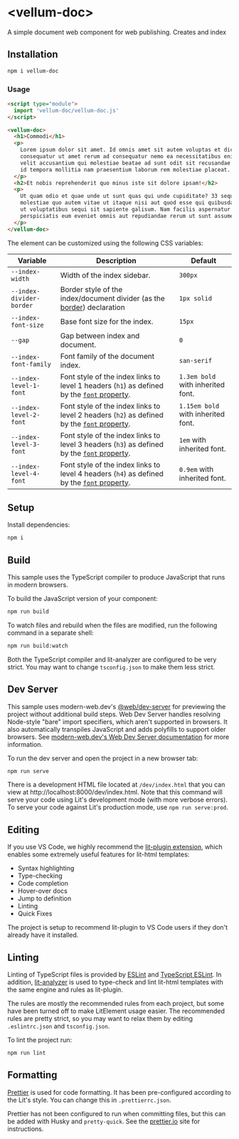 # \<vellum-doc>

A simple document web component for web publishing. Creates and index

## Installation

```bash
npm i vellum-doc
```

### Usage

```html
<script type="module">
  import 'vellum-doc/vellum-doc.js'
</script>

<vellum-doc>
  <h1>Commodi</h1>
  <p>
    Lorem ipsum dolor sit amet. Id omnis amet sit autem voluptas et dicta
    consequatur ut amet rerum ad consequatur nemo ea necessitatibus enim. Aut
    velit accusantium qui molestiae beatae ad sunt odit sit recusandae sapiente
    id tempora mollitia nam praesentium laborum rem molestiae placeat.
  </p>
  <h2>Et nobis reprehenderit quo minus iste sit dolore ipsam!</h2>
  <p>
    Ut quam odio et quae unde ut sunt quas qui unde cupiditate? 33 sequi
    molestiae quo autem vitae ut itaque nisi aut quod esse qui quibusdam labore
    ut voluptatibus sequi sit sapiente galisum. Nam facilis aspernatur et eius
    perspiciatis eum eveniet omnis aut repudiandae rerum ut sunt assumenda?
  </p>
</vellum-doc>
```

The element can be customized using the following CSS variables:

| Variable                 | Description                                                                                                                                         | Default                            |
| ------------------------ | --------------------------------------------------------------------------------------------------------------------------------------------------- | ---------------------------------- |
| `--index-width`          | Width of the index sidebar.                                                                                                                         | `300px`                            |
| `--index-divider-border` | Border style of the index/document divider (as the [border](https://developer.mozilla.org/en-US/docs/Web/CSS/border)) declaration                   | `1px solid`                        |
| `--index-font-size`      | Base font size for the index.                                                                                                                       | `15px`                             |
| `--gap`                  | Gap between index and document.                                                                                                                     | `0`                                |
| `--index-font-family`    | Font family of the document index.                                                                                                                  | `san-serif`                        |
| `--index-level-1-font`   | Font style of the index links to level 1 headers (`h1`) as defined by the [`font` property](https://developer.mozilla.org/en-US/docs/Web/CSS/font). | `1.3em bold` with inherited font.  |
| `--index-level-2-font`   | Font style of the index links to level 2 headers (`h2`) as defined by the [`font` property](https://developer.mozilla.org/en-US/docs/Web/CSS/font). | `1.15em bold` with inherited font. |
| `--index-level-3-font`   | Font style of the index links to level 3 headers (`h3`) as defined by the [`font` property](https://developer.mozilla.org/en-US/docs/Web/CSS/font). | `1em` with inherited font.         |
| `--index-level-4-font`   | Font style of the index links to level 4 headers (`h4`) as defined by the [`font` property](https://developer.mozilla.org/en-US/docs/Web/CSS/font). | `0.9em` with inherited font.       |

## Setup

Install dependencies:

```bash
npm i
```

## Build

This sample uses the TypeScript compiler to produce JavaScript that runs in
modern browsers.

To build the JavaScript version of your component:

```bash
npm run build
```

To watch files and rebuild when the files are modified, run the following
command in a separate shell:

```bash
npm run build:watch
```

Both the TypeScript compiler and lit-analyzer are configured to be very strict.
You may want to change `tsconfig.json` to make them less strict.

## Dev Server

This sample uses modern-web.dev's
[@web/dev-server](https://www.npmjs.com/package/@web/dev-server) for previewing
the project without additional build steps. Web Dev Server handles resolving
Node-style "bare" import specifiers, which aren't supported in browsers. It also
automatically transpiles JavaScript and adds polyfills to support older
browsers. See
[modern-web.dev's Web Dev Server documentation](https://modern-web.dev/docs/dev-server/overview/)
for more information.

To run the dev server and open the project in a new browser tab:

```bash
npm run serve
```

There is a development HTML file located at `/dev/index.html` that you can view
at http://localhost:8000/dev/index.html. Note that this command will serve your
code using Lit's development mode (with more verbose errors). To serve your code
against Lit's production mode, use `npm run serve:prod`.

## Editing

If you use VS Code, we highly recommend the
[lit-plugin extension](https://marketplace.visualstudio.com/items?itemName=runem.lit-plugin),
which enables some extremely useful features for lit-html templates:

- Syntax highlighting
- Type-checking
- Code completion
- Hover-over docs
- Jump to definition
- Linting
- Quick Fixes

The project is setup to recommend lit-plugin to VS Code users if they don't
already have it installed.

## Linting

Linting of TypeScript files is provided by [ESLint](eslint.org) and
[TypeScript ESLint](https://github.com/typescript-eslint/typescript-eslint). In
addition, [lit-analyzer](https://www.npmjs.com/package/lit-analyzer) is used to
type-check and lint lit-html templates with the same engine and rules as
lit-plugin.

The rules are mostly the recommended rules from each project, but some have been
turned off to make LitElement usage easier. The recommended rules are pretty
strict, so you may want to relax them by editing `.eslintrc.json` and
`tsconfig.json`.

To lint the project run:

```bash
npm run lint
```

## Formatting

[Prettier](https://prettier.io/) is used for code formatting. It has been
pre-configured according to the Lit's style. You can change this in
`.prettierrc.json`.

Prettier has not been configured to run when committing files, but this can be
added with Husky and `pretty-quick`. See the [prettier.io](https://prettier.io/)
site for instructions.
